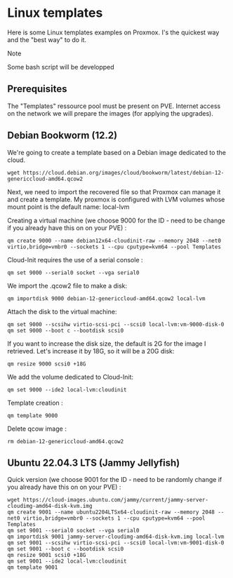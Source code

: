 # Linux templates

Here is some Linux templates examples on Proxmox. I's the quickest way and the "best way" to do it.

> [!NOTE]
> Some bash script will be developped

## Prerequisites

The "Templates" ressource pool must be present on PVE.
Internet access on the network we will prepare the images (for applying the upgrades).

## Debian Bookworm (12.2)

We're going to create a template based on a Debian image dedicated to the cloud.

```
wget https://cloud.debian.org/images/cloud/bookworm/latest/debian-12-genericcloud-amd64.qcow2
```

Next, we need to import the recovered file so that Proxmox can manage it and create a template. My proxmox is configured with LVM volumes whose mount point is the default name: local-lvm

Creating a virtual machine (we choose 9000 for the ID - need to be change if you already have this on on your PVE) :
```
qm create 9000 --name debian12x64-cloudinit-raw --memory 2048 --net0 virtio,bridge=vmbr0 --sockets 1 --cpu cputype=kvm64 --pool Templates
```

Cloud-Init requires the use of a serial console :
```
qm set 9000 --serial0 socket --vga serial0
```
We import the .qcow2 file to make a disk:
```
qm importdisk 9000 debian-12-genericcloud-amd64.qcow2 local-lvm
```
Attach the disk to the virtual machine:
```
qm set 9000 --scsihw virtio-scsi-pci --scsi0 local-lvm:vm-9000-disk-0
qm set 9000 --boot c --bootdisk scsi0
```

If you want to increase the disk size, the default is 2G for the image I retrieved. Let's increase it by 18G, so it will be a 20G disk:
```
qm resize 9000 scsi0 +18G
```

We add the volume dedicated to Cloud-Init:
```
qm set 9000 --ide2 local-lvm:cloudinit
```

Template creation :
```
qm template 9000
```

Delete qcow image :
```
rm debian-12-genericcloud-amd64.qcow2
```

## Ubuntu 22.04.3 LTS (Jammy Jellyfish)

Quick version (we choose 9001 for the ID - need to be randomly change if you already have this on on your PVE) :

```
wget https://cloud-images.ubuntu.com/jammy/current/jammy-server-cloudimg-amd64-disk-kvm.img
qm create 9001 --name ubuntu2204LTSx64-cloudinit-raw --memory 2048 --net0 virtio,bridge=vmbr0 --sockets 1 --cpu cputype=kvm64 --pool Templates
qm set 9001 --serial0 socket --vga serial0
qm importdisk 9001 jammy-server-cloudimg-amd64-disk-kvm.img local-lvm
qm set 9001 --scsihw virtio-scsi-pci --scsi0 local-lvm:vm-9001-disk-0
qm set 9001 --boot c --bootdisk scsi0
qm resize 9001 scsi0 +18G
qm set 9001 --ide2 local-lvm:cloudinit
qm template 9001
```
